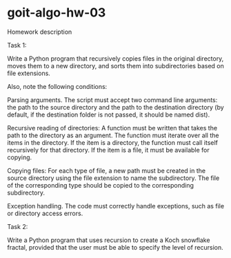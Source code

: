 # goit-algo-hw-03

Homework description

Task 1:

Write a Python program that recursively copies files in the original directory, moves them to a new directory, and sorts them into subdirectories based on file extensions.

Also, note the following conditions:

Parsing arguments. The script must accept two command line arguments: the path to the source directory and the path to the destination directory (by default, if the destination folder is not passed, it should be named dist).

Recursive reading of directories:
A function must be written that takes the path to the directory as an argument.
The function must iterate over all the items in the directory.
If the item is a directory, the function must call itself recursively for that directory.
If the item is a file, it must be available for copying.

Copying files:
For each type of file, a new path must be created in the source directory using the file extension to name the subdirectory.
The file of the corresponding type should be copied to the corresponding subdirectory.

Exception handling. The code must correctly handle exceptions, such as file or directory access errors.





Task 2:

Write a Python program that uses recursion to create a Koch snowflake fractal, provided that the user must be able to specify the level of recursion.